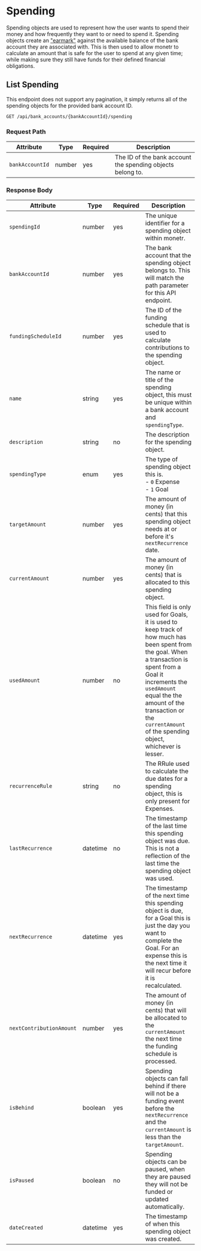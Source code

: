 # Spending

Spending objects are used to represent how the user wants to spend their money and how frequently they want to or need
to spend it. Spending objects create an ["earmark"](https://www.merriam-webster.com/dictionary/earmark) against the
available balance of the bank account they are associated with. This is then used to allow monetr to calculate an amount
that is safe for the user to spend at any given time; while making sure they still have funds for their defined
financial obligations.

## List Spending

This endpoint does not support any pagination, it simply returns all of the spending objects for the provided bank
account ID.

```http title="HTTP"
GET /api/bank_accounts/{bankAccountId}/spending
```

### Request Path

| Attribute         | Type     | Required   | Description                                                              |
| ----------------- | -------- | ---------- | ------------------------------------------------------------------------ |
| `bankAccountId`   | number   | yes        | The ID of the bank account the spending objects belong to.               |

### Response Body

| Attribute                | Type     | Required | Description                                                                                                                                                                                                                                                                              |
| ----                     | ----     | ----     | ----                                                                                                                                                                                                                                                                                     |
| `spendingId`             | number   | yes      | The unique identifier for a spending object within monetr.                                                                                                                                                                                                                               |
| `bankAccountId`          | number   | yes      | The bank account that the spending object belongs to. This will match the path parameter for this API endpoint.                                                                                                                                                                          |
| `fundingScheduleId`      | number   | yes      | The ID of the funding schedule that is used to calculate contributions to the spending object.                                                                                                                                                                                           |
| `name`                   | string   | yes      | The name or title of the spending object, this must be unique within a bank account and `spendingType`.                                                                                                                                                                                  |
| `description`            | string   | no       | The description for the spending object.                                                                                                                                                                                                                                                 |
| `spendingType`           | enum     | yes      | The type of spending object this is. <br> - `0` Expense <br> - `1` Goal                                                                                                                                                                                                                  |
| `targetAmount`           | number   | yes      | The amount of money (in cents) that this spending object needs at or before it's `nextRecurrence` date.                                                                                                                                                                                  |
| `currentAmount`          | number   | yes      | The amount of money (in cents) that is allocated to this spending object.                                                                                                                                                                                                                |
| `usedAmount`             | number   | no       | This field is only used for Goals, it is used to keep track of how much has been spent from the goal. When a transaction is spent from a Goal it increments the `usedAmount` equal the the amount of the transaction or the `currentAmount` of the spending object, whichever is lesser. |
| `recurrenceRule`         | string   | no       | The RRule used to calculate the due dates for a spending object, this is only present for Expenses.                                                                                                                                                                                      |
| `lastRecurrence`         | datetime | no       | The timestamp of the last time this spending object was due. This is not a reflection of the last time the spending object was used.                                                                                                                                                     |
| `nextRecurrence`         | datetime | yes      | The timestamp of the next time this spending object is due, for a Goal this is just the day you want to complete the Goal. For an expense this is the next time it will recur before it is recalculated.                                                                                 |
| `nextContributionAmount` | number   | yes      | The amount of money (in cents) that will be allocated to the `currentAmount` the next time the funding schedule is processed.                                                                                                                                                            |
| `isBehind`               | boolean  | yes      | Spending objects can fall behind if there will not be a funding event before the `nextRecurrence` and the `currentAmount` is less than the `targetAmount`.                                                                                                                               |
| `isPaused`               | boolean  | no       | Spending objects can be paused, when they are paused they will not be funded or updated automatically.                                                                                                                                                                                   |
| `dateCreated`            | datetime | yes      | The timestamp of when this spending object was created.                                                                                                                                                                                                                                  |

